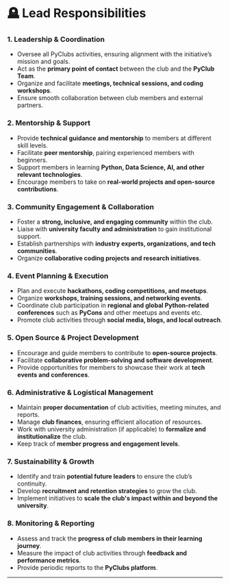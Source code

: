 # 🪦 Lead Responsibilities

### **1. Leadership & Coordination**

* Oversee all PyClubs activities, ensuring alignment with the initiative’s mission and goals.
* Act as the **primary point of contact** between the club and the **PyClub Team**.
* Organize and facilitate **meetings, technical sessions, and coding workshops**.
* Ensure smooth collaboration between club members and external partners.

### **2. Mentorship & Support**

* Provide **technical guidance and mentorship** to members at different skill levels.
* Facilitate **peer mentorship**, pairing experienced members with beginners.
* Support members in learning **Python, Data Science, AI, and other relevant technologies**.
* Encourage members to take on **real-world projects and open-source contributions**.

### **3. Community Engagement & Collaboration**

* Foster a **strong, inclusive, and engaging community** within the club.
* Liaise with **university faculty and administration** to gain institutional support.
* Establish partnerships with **industry experts, organizations, and tech communities**.
* Organize **collaborative coding projects and research initiatives**.

### **4. Event Planning & Execution**

* Plan and execute **hackathons, coding competitions, and meetups**.
* Organize **workshops, training sessions, and networking events**.
* Coordinate club participation in **regional and global Python-related conferences** such as **PyCons** and other meetups and events etc.
* Promote club activities through **social media, blogs, and local outreach**.

### **5. Open Source & Project Development**

* Encourage and guide members to contribute to **open-source projects**.
* Facilitate **collaborative problem-solving and software development**.
* Provide opportunities for members to showcase their work at **tech events and conferences**.

### **6. Administrative & Logistical Management**

* Maintain **proper documentation** of club activities, meeting minutes, and reports.
* Manage **club finances**, ensuring efficient allocation of resources.
* Work with university administration (if applicable) to **formalize and institutionalize** the club.
* Keep track of **member progress and engagement levels**.

### **7. Sustainability & Growth**

* Identify and train **potential future leaders** to ensure the club’s continuity.
* Develop **recruitment and retention strategies** to grow the club.
* Implement initiatives to **scale the club's impact within and beyond the university**.

### **8. Monitoring & Reporting**

* Assess and track the **progress of club members in their learning journey**.
* Measure the impact of club activities through **feedback and performance metrics**.
* Provide periodic reports to the **PyClubs platform**.

***

